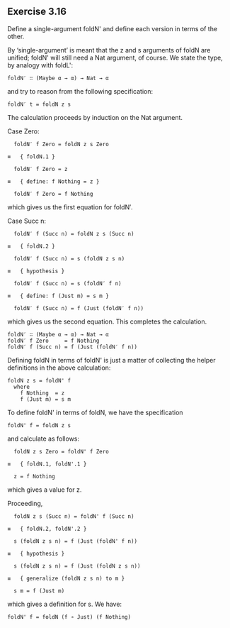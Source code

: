 ## Exercise 3.16

Define a single-argument foldN' and define each version in terms of
the other.

By ‘single-argument’ is meant that the z and s arguments of foldN are
unified; foldN' will still need a Nat argument, of course.  We state
the type, by analogy with foldL':

    foldN′ ∷ (Maybe α → α) → Nat → α

and try to reason from the following specification:

    foldN′ t = foldN z s

The calculation proceeds by induction on the Nat argument.

Case Zero:

      foldN′ f Zero = foldN z s Zero

    ≡   { foldN.1 }

      foldN′ f Zero = z

    ≡   { define: f Nothing = z }

      foldN′ f Zero = f Nothing

which gives us the first equation for foldN′.

Case Succ n:

      foldN′ f (Succ n) = foldN z s (Succ n)

    ≡   { foldN.2 }

      foldN′ f (Succ n) = s (foldN z s n)

    ≡   { hypothesis }

      foldN′ f (Succ n) = s (foldN′ f n)

    ≡   { define: f (Just m) = s m }

      foldN′ f (Succ n) = f (Just (foldN′ f n))

which gives us the second equation.  This completes the calculation.

    foldN′ ∷ (Maybe α → α) → Nat → α
    foldN′ f Zero     = f Nothing
    foldN′ f (Succ n) = f (Just (foldN′ f n))

Defining foldN in terms of foldN' is just a matter of collecting the
helper definitions in the above calculation:

    foldN z s = foldN' f
      where
        f Nothing  = z
        f (Just m) = s m

To define foldN' in terms of foldN, we have the specification

    foldN' f = foldN z s

and calculate as follows:

      foldN z s Zero = foldN' f Zero

    ≡   { foldN.1, foldN'.1 }

      z = f Nothing

which gives a value for z.

Proceeding,

      foldN z s (Succ n) = foldN' f (Succ n)

    ≡   { foldN.2, foldN'.2 }

      s (foldN z s n) = f (Just (foldN' f n))

    ≡   { hypothesis }

      s (foldN z s n) = f (Just (foldN z s n))

    ≡   { generalize (foldN z s n) to m }

      s m = f (Just m)

which gives a definition for s.  We have:

    foldN' f = foldN (f ∘ Just) (f Nothing)
